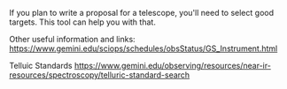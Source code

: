 If you plan to write a proposal for a telescope, you'll need to select good targets. This tool can help you with that.

Other useful information and links:
https://www.gemini.edu/sciops/schedules/obsStatus/GS_Instrument.html

Telluic Standards
https://www.gemini.edu/observing/resources/near-ir-resources/spectroscopy/telluric-standard-search
